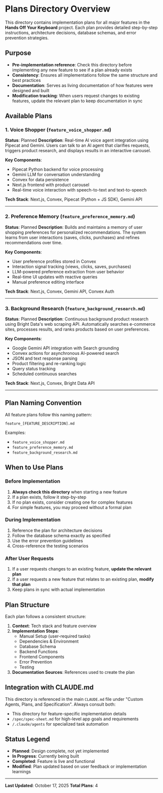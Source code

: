 # Plans Directory Overview

This directory contains implementation plans for all major features in the **Hands Off Your Keyboard** project. Each plan provides detailed step-by-step instructions, architecture decisions, database schemas, and error prevention strategies.

## Purpose

- **Pre-implementation reference**: Check this directory before implementing any new feature to see if a plan already exists
- **Consistency**: Ensures all implementations follow the same structure and best practices
- **Documentation**: Serves as living documentation of how features were designed and built
- **Modification tracking**: When users request changes to existing features, update the relevant plan to keep documentation in sync

## Available Plans

### 1. Voice Shopper (`feature_voice_shopper.md`)
**Status**: Planned
**Description**: Real-time AI voice agent integration using Pipecat and Gemini. Users can talk to an AI agent that clarifies requests, triggers product research, and displays results in an interactive carousel.

**Key Components**:
- Pipecat Python backend for voice processing
- Gemini LLM for conversation understanding
- Convex for data persistence
- Next.js frontend with product carousel
- Real-time voice interaction with speech-to-text and text-to-speech

**Tech Stack**: Next.js, Convex, Pipecat (Python + JS SDK), Gemini API

---

### 2. Preference Memory (`feature_preference_memory.md`)
**Status**: Planned
**Description**: Builds and maintains a memory of user shopping preferences for personalized recommendations. The system learns from user interactions (saves, clicks, purchases) and refines recommendations over time.

**Key Components**:
- User preference profiles stored in Convex
- Interaction signal tracking (views, clicks, saves, purchases)
- LLM-powered preference extraction from user behavior
- Real-time UI updates with reactive queries
- Manual preference editing interface

**Tech Stack**: Next.js, Convex, Gemini API, Convex Auth

---

### 3. Background Research (`feature_background_research.md`)
**Status**: Planned
**Description**: Continuous background product research using Bright Data's web scraping API. Automatically searches e-commerce sites, processes results, and ranks products based on user preferences.

**Key Components**:
- Google Gemini API integration with Search grounding
- Convex actions for asynchronous AI-powered search
- JSON and text response parsing
- Product filtering and re-ranking logic
- Query status tracking
- Scheduled continuous searches

**Tech Stack**: Next.js, Convex, Bright Data API

---

## Plan Naming Convention

All feature plans follow this naming pattern:
```
feature_[FEATURE_DESCRIPTION].md
```

Examples:
- `feature_voice_shopper.md`
- `feature_preference_memory.md`
- `feature_background_research.md`

## When to Use Plans

### Before Implementation
1. **Always check this directory** when starting a new feature
2. If a plan exists, follow it step-by-step
3. If no plan exists, consider creating one for complex features
4. For simple features, you may proceed without a formal plan

### During Implementation
1. Reference the plan for architecture decisions
2. Follow the database schema exactly as specified
3. Use the error prevention guidelines
4. Cross-reference the testing scenarios

### After User Requests
1. If a user requests changes to an existing feature, **update the relevant plan**
2. If a user requests a new feature that relates to an existing plan, **modify that plan**
3. Keep plans in sync with actual implementation

## Plan Structure

Each plan follows a consistent structure:

1. **Context**: Tech stack and feature overview
2. **Implementation Steps**:
   - Manual Setup (user-required tasks)
   - Dependencies & Environment
   - Database Schema
   - Backend Functions
   - Frontend Components
   - Error Prevention
   - Testing
3. **Documentation Sources**: References used to create the plan

## Integration with CLAUDE.md

This directory is referenced in the main `CLAUDE.md` file under "Custom Agents, Plans, and Specification". Always consult both:
- This directory for feature-specific implementation details
- `/spec/spec-sheet.md` for high-level app goals and requirements
- `/.claude/agents` for specialized task automation

## Status Legend

- **Planned**: Design complete, not yet implemented
- **In Progress**: Currently being built
- **Completed**: Feature is live and functional
- **Modified**: Plan updated based on user feedback or implementation learnings

---

**Last Updated**: October 17, 2025
**Total Plans**: 4
